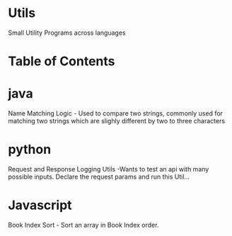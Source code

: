# Utils
Small Utility Programs across languages

# Table of Contents

# java
Name Matching Logic - Used to compare two strings, commonly used for matching two strings which are slighly different by two to three characters

# python
Request and Response Logging Utils -Wants to test an api with many possible inputs. Declare the request params and run this Util...

# Javascript
Book Index Sort - Sort an array in Book Index order.

